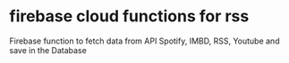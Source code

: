 # firebase cloud functions for rss
Firebase function to fetch data from API Spotify, IMBD, RSS, Youtube and save in the Database
